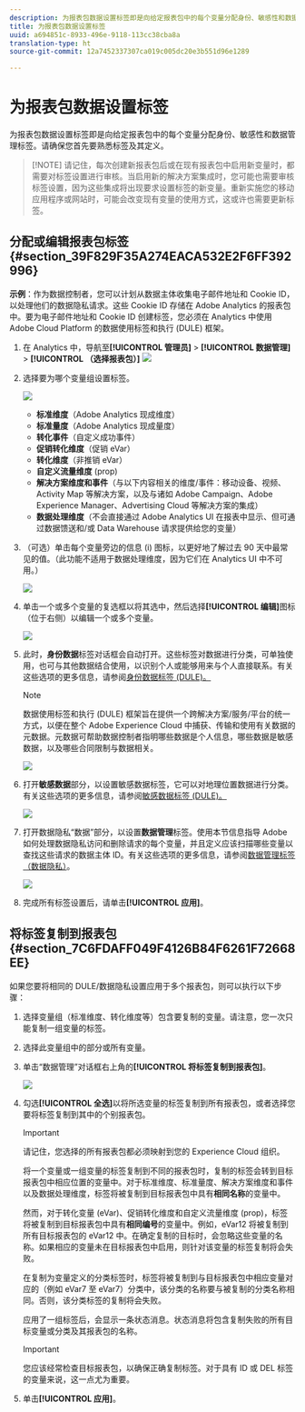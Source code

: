 ```yaml
---
description: 为报表包数据设置标签即是向给定报表包中的每个变量分配身份、敏感性和数据管理标签。请确保您首先要熟悉标签及其定义。
title: 为报表包数据设置标签
uuid: a694851c-8933-496e-9118-113cc38cba8a
translation-type: ht
source-git-commit: 12a7452337307ca019c005dc20e3b551d96e1289

---
```



# 为报表包数据设置标签

为报表包数据设置标签即是向给定报表包中的每个变量分配身份、敏感性和数据管理标签。请确保您首先要熟悉标签及其定义。

> [!NOTE] 请记住，每次创建新报表包后或在现有报表包中启用新变量时，都需要对标签设置进行审核。当启用新的解决方案集成时，您可能也需要审核标签设置，因为这些集成将出现要求设置标签的新变量。重新实施您的移动应用程序或网站时，可能会改变现有变量的使用方式，这或许也需要更新标签。

## 分配或编辑报表包标签 {#section_39F829F35A274EACA532E2F6FF392996}

**示例**：作为数据控制者，您可以计划从数据主体收集电子邮件地址和 Cookie ID，以处理他们的数据隐私请求。这些 Cookie ID 存储在 Adobe Analytics 的报表包中。要为电子邮件地址和 Cookie ID 创建标签，您必须在 Analytics 中使用 Adobe Cloud Platform 的数据使用标签和执行 (DULE) 框架。

1. 在 Analytics 中，导航至&#x200B;**[!UICONTROL 管理员]** > **[!UICONTROL 数据管理]** > **[!UICONTROL （选择报表包）]** ![](assets/privacy_rs_settings.png)

1. 选择要为哪个变量组设置标签。

   ![](assets/variables.png)

   * **标准维度**（Adobe Analytics 现成维度）
   * **标准量度**（Adobe Analytics 现成量度）
   * **转化事件**（自定义成功事件）
   * **促销转化维度**（促销 eVar）
   * **转化维度**（非推销 eVar）
   * **自定义流量维度** (prop)
   * **解决方案维度和事件**（与以下内容相关的维度/事件：移动设备、视频、Activity Map 等解决方案，以及与诸如 Adobe Campaign、Adobe Experience Manager、Advertising Cloud 等解决方案的集成）
   * **数据处理维度**（不会直接通过 Adobe Analytics UI 在报表中显示、但可通过数据馈送和/或 Data Warehouse 请求提供给您的变量）

1. （可选）单击每个变量旁边的信息 (i) 图标，以更好地了解过去 90 天中最常见的值。（此功能不适用于数据处理维度，因为它们在 Analytics UI 中不可用。）

   ![](assets/info.png)

1. 单击一个或多个变量的复选框以将其选中，然后选择&#x200B;**[!UICONTROL 编辑]**&#x200B;图标（位于右侧）以编辑一个或多个变量。

   ![](assets/edit.png)

1. 此时，**身份数据**&#x200B;标签对话框会自动打开。这些标签对数据进行分类，可单独使用，也可与其他数据结合使用，以识别个人或能够用来与个人直接联系。有关这些选项的更多信息，请参阅[身份数据标签 (DULE)。](/help/admin/c-data-governance/gdpr-labels.md#identity-data-labels)

   >[!NOTE]
   >
   >数据使用标签和执行 (DULE) 框架旨在提供一个跨解决方案/服务/平台的统一方式，以便在整个 Adobe Experience Cloud 中捕获、传输和使用有关数据的元数据。元数据可帮助数据控制者指明哪些数据是个人信息，哪些数据是敏感数据，以及哪些合同限制与数据相关。

   ![](assets/identity_labels.png)

1. 打开&#x200B;**敏感数据**&#x200B;部分，以设置敏感数据标签，它可以对地理位置数据进行分类。有关这些选项的更多信息，请参阅[敏感数据标签 (DULE)。](/help/admin/c-data-governance/gdpr-labels.md#sensitive-data-labels)

   ![](assets/sensitive_data.png)

1. 打开数据隐私“数据”部分，以设置&#x200B;**数据管理**&#x200B;标签。使用本节信息指导 Adobe 如何处理数据隐私访问和删除请求的每个变量，并且定义应该扫描哪些变量以查找这些请求的数据主体 ID。有关这些选项的更多信息，请参阅[数据管理标签（数据隐私）](/help/admin/c-data-governance/gdpr-labels.md#data-governance-labels)。

   ![](assets/privacy_labels.png)

1. 完成所有标签设置后，请单击&#x200B;**[!UICONTROL 应用]**。

## 将标签复制到报表包 {#section_7C6FDAFF049F4126B84F6261F72668EE}

如果您要将相同的 DULE/数据隐私设置应用于多个报表包，则可以执行以下步骤：

1. 选择变量组（标准维度、转化维度等）包含要复制的变量。请注意，您一次只能复制一组变量的标签。
1. 选择此变量组中的部分或所有变量。
1. 单击“数据管理”对话框右上角的&#x200B;**[!UICONTROL 将标签复制到报表包]**。

   ![](assets/apply_as_template.png)

1. 勾选&#x200B;**[!UICONTROL 全选]**&#x200B;以将所选变量的标签复制到所有报表包，或者选择您要将标签复制到其中的个别报表包。

   >[!IMPORTANT]
   >
   >请记住，您选择的所有报表包都必须映射到您的 Experience Cloud 组织。

   将一个变量或一组变量的标签复制到不同的报表包时，复制的标签会转到目标报表包中相应位置的变量中。对于标准维度、标准量度、解决方案维度和事件以及数据处理维度，标签将被复制到目标报表包中具有&#x200B;**相同名称**&#x200B;的变量中。

   然而，对于转化变量 (eVar)、促销转化维度和自定义流量维度 (prop)，标签将被复制到目标报表包中具有&#x200B;**相同编号**&#x200B;的变量中。例如，eVar12 将被复制到所有目标报表包的 eVar12 中。在确定复制的目标时，会忽略这些变量的名称。如果相应的变量未在目标报表包中启用，则针对该变量的标签复制将会失败。

   在复制为变量定义的分类标签时，标签将被复制到与目标报表包中相应变量对应的（例如 eVar7 至 eVar7）分类中，该分类的名称要与被复制的分类名称相同。否则，该分类标签的复制将会失败。

   应用了一组标签后，会显示一条状态消息。状态消息将包含复制失败的所有目标变量或分类及其报表包的名称。

   >[!IMPORTANT]
   >
   >您应该经常检查目标报表包，以确保正确复制标签。对于具有 ID 或 DEL 标签的变量来说，这一点尤为重要。

1. 单击&#x200B;**[!UICONTROL 应用]**。

